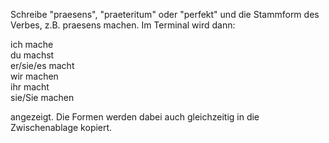 Schreibe "praesens", "praeteritum" oder "perfekt" und die Stammform des Verbes, z.B. praesens machen. Im Terminal wird dann:

ich mache  
du machst  
er/sie/es macht  
wir machen  
ihr macht  
sie/Sie machen  

angezeigt. Die Formen werden dabei auch gleichzeitig in die Zwischenablage kopiert.
